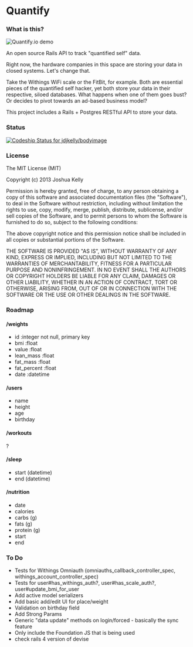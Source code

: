 # Quantify

### What is this?

![Quantify.io demo](http://i.imgur.com/C1HSK5q.png)

An open source Rails API to track "quantified self" data.

Right now, the hardware companies in this space are storing your data in closed systems.
Let's change that.

Take the Withings WiFi scale or the FitBit, for example. Both are essential pieces of
the quantified self hacker, yet both store your data in their respective, siloed databases.
What happens when one of them goes bust? Or decides to pivot towards an ad-based business
model?

This project includes a Rails + Postgres RESTful API to store your data.

### Status

[ ![Codeship Status for jdjkelly/bodyimage](https://www.codeship.io/projects/09ef6f10-81d4-0130-00e5-12313d26400d/status?branch=master)](https://www.codeship.io/projects/2416)

### License

The MIT License (MIT)

Copyright (c) 2013 Joshua Kelly

Permission is hereby granted, free of charge, to any person obtaining a copy
of this software and associated documentation files (the "Software"), to deal
in the Software without restriction, including without limitation the rights
to use, copy, modify, merge, publish, distribute, sublicense, and/or sell
copies of the Software, and to permit persons to whom the Software is
furnished to do so, subject to the following conditions:

The above copyright notice and this permission notice shall be included in
all copies or substantial portions of the Software.

THE SOFTWARE IS PROVIDED "AS IS", WITHOUT WARRANTY OF ANY KIND, EXPRESS OR
IMPLIED, INCLUDING BUT NOT LIMITED TO THE WARRANTIES OF MERCHANTABILITY,
FITNESS FOR A PARTICULAR PURPOSE AND NONINFRINGEMENT. IN NO EVENT SHALL THE
AUTHORS OR COPYRIGHT HOLDERS BE LIABLE FOR ANY CLAIM, DAMAGES OR OTHER
LIABILITY, WHETHER IN AN ACTION OF CONTRACT, TORT OR OTHERWISE, ARISING FROM,
OUT OF OR IN CONNECTION WITH THE SOFTWARE OR THE USE OR OTHER DEALINGS IN
THE SOFTWARE.


### Roadmap



#### /weights
* id              :integer          not null, primary key
* bmi             :float
* value           :float
* lean_mass       :float
* fat_mass        :float
* fat_percent     :float
* date            :datetime

#### /users
* name
* height
* age
* birthday

#### /workouts
?

#### /sleep
* start (datetime)
* end (datetime)

#### /nutrition
* date
* calories
* carbs (g)
* fats (g)
* protein (g)
* start
* end


### To Do
* Tests for Withings Omniauth (omniauths_callback_controller_spec, withings_account_controller_spec)
* Tests for user#has_withings_auth?, user#has_scale_auth?, user#update_bmi_for_user
* Add active model serializers
* Add basic add/edit UI for place/weight
* Validation on birthday field
* Add Strong Params
* Generic "data update" methods on login/forced - basically the sync feature
* Only include the Foundation JS that is being used
* check rails 4 version of devise
